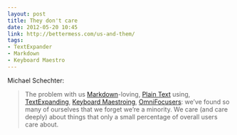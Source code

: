 ```yaml
---
layout: post
title: They don't care
date: 2012-05-20 10:45
link: http://bettermess.com/us-and-them/
tags: 
- TextExpander 
- Markdown
- Keyboard Maestro
---
```


Michael Schechter:

> The problem with us [Markdown][1]-loving, [Plain Text][2] using, [TextExpanding][3], [Keyboard Maestroing][4], [OmniFocusers][5]: we’ve found so many of ourselves that we forget we’re a minority. We care (and care deeply) about things that only a small percentage of overall users care about.

[1]: http://bettermess.com/lazymarkdown/
[2]: http://bettermess.com/markdown-and-the-language-of-the-web/
[3]: http://bettermess.com/say-more-and-type-less-with-textexpander/
[4]: http://bettermess.com/keyboard-maestro-the-key-to-unlocking-your-computer/
[5]: http://bettermess.com/lazyomnifocus/
